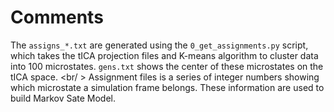 # Comments

The `assigns_*.txt` are generated using the `0_get_assignments.py` script, which takes the tICA projection files and K-means algorithm to
cluster data into 100 microstates. `gens.txt` shows the center of these microstates on the tICA space.
<br/ >
Assignment files is a series of integer numbers showing which microstate a simulation frame belongs. These information are used to build Markov Sate Model.

